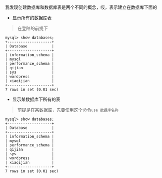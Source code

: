 我发现创建数据库和数据库表是两个不同的概念，哎，表示建立在数据库下面的

- 显示所有的数据库表
> 在登陆的前提下

```mysql
mysql> show databases;
+--------------------+
| Database           |
+--------------------+
| information_schema |
| mysql              |
| performance_schema |
| qijian             |
| sys                |
| wordpress          |
| xiaqijian          |
+--------------------+
7 rows in set (0.01 sec)
```
- 显示某数据库下所有的表
> 前提是在某数据库，先要使用这个命令`use 数据库名称`
```mysql
mysql> show databases;
+--------------------+
| Database           |
+--------------------+
| information_schema |
| mysql              |
| performance_schema |
| qijian             |
| sys                |
| wordpress          |
| xiaqijian          |
+--------------------+
7 rows in set (0.01 sec)
```
